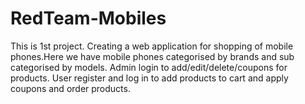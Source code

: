 # RedTeam-Mobiles
This is 1st project. Creating a web application for shopping of mobile phones.Here we have mobile phones categorised by brands and sub categorised by models. Admin login to add/edit/delete/coupons for products. User register and log in to add products to cart and apply coupons and order products.
